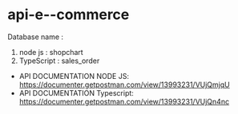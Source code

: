 # api-e--commerce

Database name :
1. node js : shopchart
2. TypeScript : sales_order

- API DOCUMENTATION NODE JS: https://documenter.getpostman.com/view/13993231/VUjQmjqU
- API DOCUMENTATION Typescript: https://documenter.getpostman.com/view/13993231/VUjQn4nc
